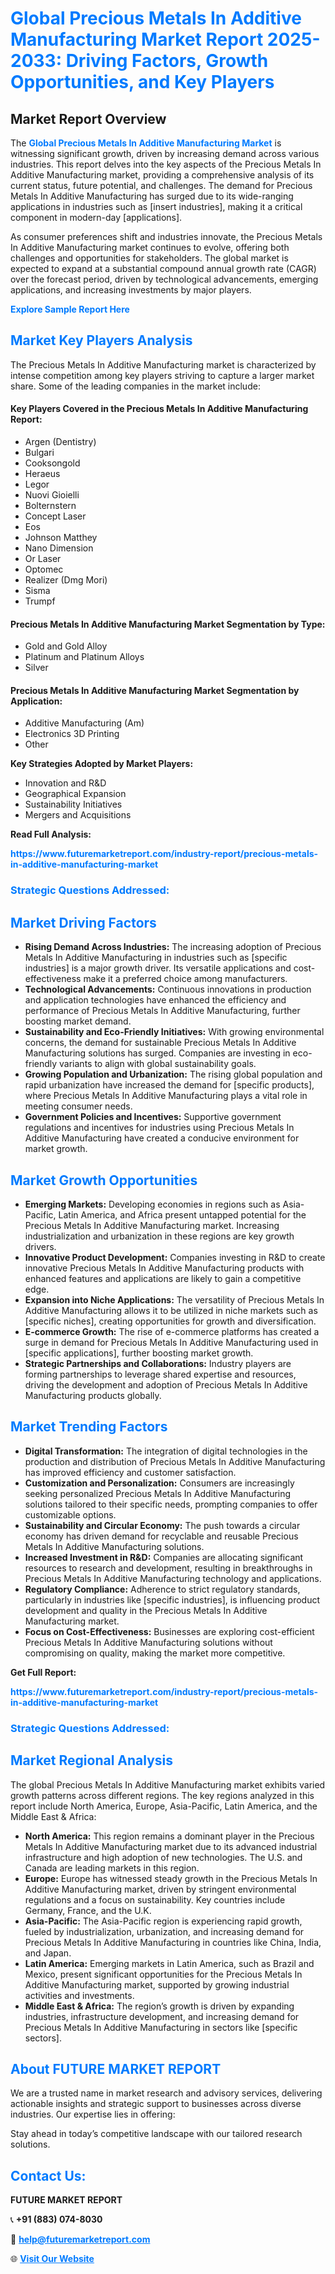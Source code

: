 <h1 style="color: #007BFF;">Global Precious Metals In Additive Manufacturing Market Report 2025-2033: Driving Factors, Growth Opportunities, and Key Players</h1>

<section id="overview">
<h2>Market Report Overview</h2>
<p>The <a href="https://www.futuremarketreport.com/industry-report/precious-metals-in-additive-manufacturing-market" style="color: #007BFF; text-decoration: none;"><strong>Global Precious Metals In Additive Manufacturing Market</strong></a> is witnessing significant growth, driven by increasing demand across various industries. This report delves into the key aspects of the Precious Metals In Additive Manufacturing market, providing a comprehensive analysis of its current status, future potential, and challenges. The demand for Precious Metals In Additive Manufacturing has surged due to its wide-ranging applications in industries such as [insert industries], making it a critical component in modern-day [applications].</p>
<p>As consumer preferences shift and industries innovate, the Precious Metals In Additive Manufacturing market continues to evolve, offering both challenges and opportunities for stakeholders. The global market is expected to expand at a substantial compound annual growth rate (CAGR) over the forecast period, driven by technological advancements, emerging applications, and increasing investments by major players.</p>
</section>

<section id="overview">
<p><a href="https://www.futuremarketreport.com/request-sample/reportId=30683" style="color: #007BFF; text-decoration: none;"><strong>Explore Sample Report Here</strong></a></p>
</section>

<section id="key-players">
<h2 style="color: #007BFF;">Market Key Players Analysis</h2>
<p>The Precious Metals In Additive Manufacturing market is characterized by intense competition among key players striving to capture a larger market share. Some of the leading companies in the market include:</p>
<h4>Key Players Covered in the Precious Metals In Additive Manufacturing Report:</h4>
<ul><li>Argen (Dentistry)</li><li>Bulgari</li><li>Cooksongold</li><li>Heraeus</li><li>Legor</li><li>Nuovi Gioielli</li><li>Bolternstern</li><li>Concept Laser</li><li>Eos</li><li>Johnson Matthey</li><li>Nano Dimension</li><li>Or Laser</li><li>Optomec</li><li>Realizer (Dmg Mori)</li><li>Sisma</li><li>Trumpf</li></ul>
<h4>Precious Metals In Additive Manufacturing Market Segmentation by Type:</h4>
<ul><li>Gold and Gold Alloy</li><li>Platinum and Platinum Alloys</li><li>Silver</li></ul>

<h4>Precious Metals In Additive Manufacturing Market Segmentation by Application:</h4>
<ul><li>Additive Manufacturing (Am)</li><li>Electronics 3D Printing</li><li>Other</li></ul>
<p><strong>Key Strategies Adopted by Market Players:</strong></p>
<ul>
<li>Innovation and R&D</li>
<li>Geographical Expansion</li>
<li>Sustainability Initiatives</li>
<li>Mergers and Acquisitions</li>
</ul>
</section>

<section>
<p><strong>Read Full Analysis: </strong></p><a href="https://www.futuremarketreport.com/industry-report/precious-metals-in-additive-manufacturing-market" style="color: #007BFF; text-decoration: none;"><strong>https://www.futuremarketreport.com/industry-report/precious-metals-in-additive-manufacturing-market</strong></a>
<h3 style="color: #007BFF;">Strategic Questions Addressed:</h3>
</section>

<section id="driving-factors">
<h2 style="color: #007BFF;">Market Driving Factors</h2>
<ul>
<li><strong>Rising Demand Across Industries:</strong> The increasing adoption of Precious Metals In Additive Manufacturing in industries such as [specific industries] is a major growth driver. Its versatile applications and cost-effectiveness make it a preferred choice among manufacturers.</li>
<li><strong>Technological Advancements:</strong> Continuous innovations in production and application technologies have enhanced the efficiency and performance of Precious Metals In Additive Manufacturing, further boosting market demand.</li>
<li><strong>Sustainability and Eco-Friendly Initiatives:</strong> With growing environmental concerns, the demand for sustainable Precious Metals In Additive Manufacturing solutions has surged. Companies are investing in eco-friendly variants to align with global sustainability goals.</li>
<li><strong>Growing Population and Urbanization:</strong> The rising global population and rapid urbanization have increased the demand for [specific products], where Precious Metals In Additive Manufacturing plays a vital role in meeting consumer needs.</li>
<li><strong>Government Policies and Incentives:</strong> Supportive government regulations and incentives for industries using Precious Metals In Additive Manufacturing have created a conducive environment for market growth.</li>
</ul>
</section>

<section id="growth-opportunities">
<h2 style="color: #007BFF;">Market Growth Opportunities</h2>
<ul>
<li><strong>Emerging Markets:</strong> Developing economies in regions such as Asia-Pacific, Latin America, and Africa present untapped potential for the Precious Metals In Additive Manufacturing market. Increasing industrialization and urbanization in these regions are key growth drivers.</li>
<li><strong>Innovative Product Development:</strong> Companies investing in R&D to create innovative Precious Metals In Additive Manufacturing products with enhanced features and applications are likely to gain a competitive edge.</li>
<li><strong>Expansion into Niche Applications:</strong> The versatility of Precious Metals In Additive Manufacturing allows it to be utilized in niche markets such as [specific niches], creating opportunities for growth and diversification.</li>
<li><strong>E-commerce Growth:</strong> The rise of e-commerce platforms has created a surge in demand for Precious Metals In Additive Manufacturing used in [specific applications], further boosting market growth.</li>
<li><strong>Strategic Partnerships and Collaborations:</strong> Industry players are forming partnerships to leverage shared expertise and resources, driving the development and adoption of Precious Metals In Additive Manufacturing products globally.</li>
</ul>
</section>

<section id="trending-factors">
<h2 style="color: #007BFF;">Market Trending Factors</h2>
<ul>
<li><strong>Digital Transformation:</strong> The integration of digital technologies in the production and distribution of Precious Metals In Additive Manufacturing has improved efficiency and customer satisfaction.</li>
<li><strong>Customization and Personalization:</strong> Consumers are increasingly seeking personalized Precious Metals In Additive Manufacturing solutions tailored to their specific needs, prompting companies to offer customizable options.</li>
<li><strong>Sustainability and Circular Economy:</strong> The push towards a circular economy has driven demand for recyclable and reusable Precious Metals In Additive Manufacturing solutions.</li>
<li><strong>Increased Investment in R&D:</strong> Companies are allocating significant resources to research and development, resulting in breakthroughs in Precious Metals In Additive Manufacturing technology and applications.</li>
<li><strong>Regulatory Compliance:</strong> Adherence to strict regulatory standards, particularly in industries like [specific industries], is influencing product development and quality in the Precious Metals In Additive Manufacturing market.</li>
<li><strong>Focus on Cost-Effectiveness:</strong> Businesses are exploring cost-efficient Precious Metals In Additive Manufacturing solutions without compromising on quality, making the market more competitive.</li>
</ul>
</section>

<section>
<p><strong>Get Full Report: </strong></p><a href="https://www.futuremarketreport.com/industry-report/precious-metals-in-additive-manufacturing-market" style="color: #007BFF; text-decoration: none;"><strong>https://www.futuremarketreport.com/industry-report/precious-metals-in-additive-manufacturing-market</strong></a>
<h3 style="color: #007BFF;">Strategic Questions Addressed:</h3>
</section>


<section id="regional-analysis">
<h2 style="color: #007BFF;">Market Regional Analysis</h2>
<p>The global Precious Metals In Additive Manufacturing market exhibits varied growth patterns across different regions. The key regions analyzed in this report include North America, Europe, Asia-Pacific, Latin America, and the Middle East & Africa:</p>
<ul>
<li><strong>North America:</strong> This region remains a dominant player in the Precious Metals In Additive Manufacturing market due to its advanced industrial infrastructure and high adoption of new technologies. The U.S. and Canada are leading markets in this region.</li>
<li><strong>Europe:</strong> Europe has witnessed steady growth in the Precious Metals In Additive Manufacturing market, driven by stringent environmental regulations and a focus on sustainability. Key countries include Germany, France, and the U.K.</li>
<li><strong>Asia-Pacific:</strong> The Asia-Pacific region is experiencing rapid growth, fueled by industrialization, urbanization, and increasing demand for Precious Metals In Additive Manufacturing in countries like China, India, and Japan.</li>
<li><strong>Latin America:</strong> Emerging markets in Latin America, such as Brazil and Mexico, present significant opportunities for the Precious Metals In Additive Manufacturing market, supported by growing industrial activities and investments.</li>
<li><strong>Middle East & Africa:</strong> The region’s growth is driven by expanding industries, infrastructure development, and increasing demand for Precious Metals In Additive Manufacturing in sectors like [specific sectors].</li>
</ul>
</section>

<footer>
<h2 style="color: #007BFF;">About FUTURE MARKET REPORT</h2>
<p>We are a trusted name in market research and advisory services, delivering actionable insights and strategic support to businesses across diverse industries. Our expertise lies in offering:</p>

<p>Stay ahead in today’s competitive landscape with our tailored research solutions.</p>

<h2 style="color: #007BFF;">Contact Us:</h2>
<p><strong>FUTURE MARKET REPORT</strong></p>
<p>📞 <strong>+91 (883) 074-8030</strong></p>
<p>📧 <strong><a href="mailto:help@futuremarketreport.com" style="color: #007BFF;">help@futuremarketreport.com</a></strong></p>
<p>🌐 <strong><a href="https://www.futuremarketreport.com/" style="color: #007BFF;">Visit Our Website</a></strong></p>
</footer>